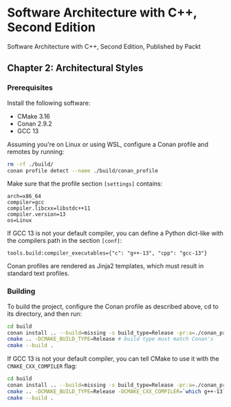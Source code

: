 # Software Architecture with C++, Second Edition

Software Architecture with C++, Second Edition, Published by Packt

## Chapter 2: Architectural Styles

### Prerequisites

Install the following software:

- CMake 3.16
- Conan 2.9.2
- GCC 13

Assuming you're on Linux or using WSL, configure a Conan profile and remotes by running:

```bash
rm -rf ./build/
conan profile detect --name ./build/conan_profile
```

Make sure that the profile section `[settings]` contains:

```text
arch=x86_64
compiler=gcc
compiler.libcxx=libstdc++11
compiler.version=13
os=Linux
```

If GCC 13 is not your default compiler, you can define a Python dict-like with the compilers path in the section `[conf]`:

```text
tools.build:compiler_executables={"c": "g++-13", "cpp": "gcc-13"}
```

Conan profiles are rendered as Jinja2 templates, which must result in standard text profiles.

### Building

To build the project, configure the Conan profile as described above, cd to its directory, and then run:

```bash
cd build
conan install .. --build=missing -s build_type=Release -pr:a=./conan_profile -of .
cmake .. -DCMAKE_BUILD_TYPE=Release # build type must match Conan's
cmake --build .
```

If GCC 13 is not your default compiler, you can tell CMake to use it with the `CMAKE_CXX_COMPILER` flag:

```bash
cd build
conan install .. --build=missing -s build_type=Release -pr:a=./conan_profile -of .
cmake .. -DCMAKE_BUILD_TYPE=Release -DCMAKE_CXX_COMPILER=`which g++-13` # build type must match Conan's
cmake --build .
```
